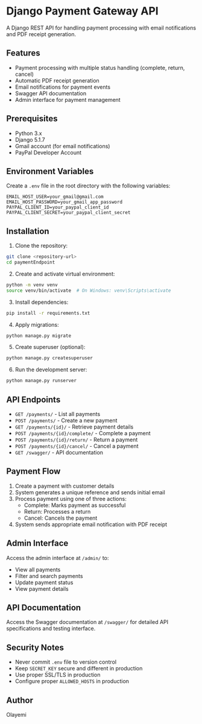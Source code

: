 # Django Payment Gateway API

A Django REST API for handling payment processing with email notifications and PDF receipt generation.

## Features

- Payment processing with multiple status handling (complete, return, cancel)
- Automatic PDF receipt generation
- Email notifications for payment events
- Swagger API documentation
- Admin interface for payment management

## Prerequisites

- Python 3.x
- Django 5.1.7
- Gmail account (for email notifications)
- PayPal Developer Account

## Environment Variables

Create a `.env` file in the root directory with the following variables:

```
EMAIL_HOST_USER=your_gmail@gmail.com
EMAIL_HOST_PASSWORD=your_gmail_app_password
PAYPAL_CLIENT_ID=your_paypal_client_id
PAYPAL_CLIENT_SECRET=your_paypal_client_secret
```

## Installation

1. Clone the repository:
```bash
git clone <repository-url>
cd paymentEndpoint
```

2. Create and activate virtual environment:
```bash
python -m venv venv
source venv/bin/activate  # On Windows: venv\Scripts\activate
```

3. Install dependencies:
```bash
pip install -r requirements.txt
```

4. Apply migrations:
```bash
python manage.py migrate
```

5. Create superuser (optional):
```bash
python manage.py createsuperuser
```

6. Run the development server:
```bash
python manage.py runserver
```

## API Endpoints

- `GET /payments/` - List all payments
- `POST /payments/` - Create a new payment
- `GET /payments/{id}/` - Retrieve payment details
- `POST /payments/{id}/complete/` - Complete a payment
- `POST /payments/{id}/return/` - Return a payment
- `POST /payments/{id}/cancel/` - Cancel a payment
- `GET /swagger/` - API documentation

## Payment Flow

1. Create a payment with customer details
2. System generates a unique reference and sends initial email
3. Process payment using one of three actions:
   - Complete: Marks payment as successful
   - Return: Processes a return
   - Cancel: Cancels the payment
4. System sends appropriate email notification with PDF receipt

## Admin Interface

Access the admin interface at `/admin/` to:
- View all payments
- Filter and search payments
- Update payment status
- View payment details

## API Documentation

Access the Swagger documentation at `/swagger/` for detailed API specifications and testing interface.

## Security Notes

- Never commit `.env` file to version control
- Keep `SECRET_KEY` secure and different in production
- Use proper SSL/TLS in production
- Configure proper `ALLOWED_HOSTS` in production


## Author

Olayemi